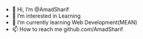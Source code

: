 - 👋 Hi, I’m @AmadSharif
- 👀 I’m interested in Learning 
- 🌱 I’m currently learning Web Development(MEAN)
- 📫 How to reach me github.com/AmadSharif

<!---
AmadSharif/AmadSharif is a ✨ special ✨ repository because its `README.md` (this file) appears on your GitHub profile.
You can click the Preview link to take a look at your changes.
--->

